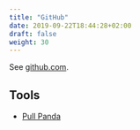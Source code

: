 ```yaml
---
title: "GitHub"
date: 2019-09-22T18:44:28+02:00
draft: false
weight: 30
---
```


See [github.com](https://github.com/).

## Tools

- [Pull Panda](https://pullpanda.com/)
